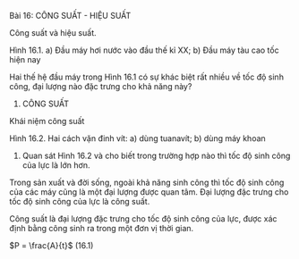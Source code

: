 Bài 16: CÔNG SUẤT - HIỆU SUẤT

Công suất và hiệu suất.

Hình 16.1. a) Đầu máy hơi nước vào đầu thế kỉ XX; b) Đầu máy tàu cao tốc hiện nay

Hai thế hệ đầu máy trong Hình 16.1 có sự khác biệt rất nhiều về tốc độ sinh công, đại lượng nào đặc trưng cho khả năng này?

1. CÔNG SUẤT

Khái niệm công suất

Hình 16.2. Hai cách vặn đinh vít:
a) dùng tuanavít; b) dùng máy khoan

1. Quan sát Hình 16.2 và cho biết trong trường hợp nào thì tốc độ sinh công của lực là lớn hơn.

Trong sản xuất và đời sống, ngoài khả năng sinh công thì tốc độ sinh công của các máy cũng là một đại lượng được quan tâm. Đại lượng đặc trưng cho tốc độ sinh công của lực là công suất.

Công suất là đại lượng đặc trưng cho tốc độ sinh công của lực, được xác định bằng công sinh ra trong một đơn vị thời gian.

$P = \frac{A}{t}$ (16.1)